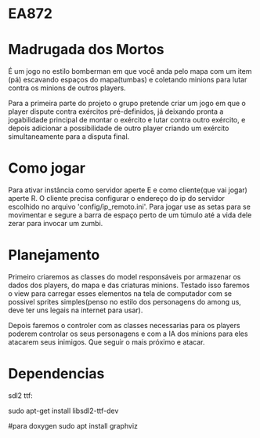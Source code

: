 # EA872

# Madrugada dos Mortos

É um jogo no estilo bomberman em que você anda pelo mapa com um item (pá) escavando espaços do mapa(tumbas) e coletando minions para lutar contra os minions de outros players.

Para a primeira parte do projeto o grupo pretende criar um jogo em que o player dispute contra exércitos pré-definidos, já deixando pronta a jogabilidade principal de montar o exército e lutar contra outro exército, e depois adicionar a possibilidade de outro player criando um exército simultaneamente para a disputa final.

# Como jogar

Para ativar instância como servidor aperte E e como cliente(que vai jogar) aperte R. O cliente precisa configurar o endereço do ip do servidor escolhido no arquivo 'config/ip_remoto.ini'. Para jogar use as setas para se movimentar e segure a barra de espaço perto de um túmulo até a vida dele zerar para invocar um zumbi.

# Planejamento

Primeiro criaremos as classes do model responsáveis por armazenar os dados dos players, do mapa e das criaturas minions.
Testado isso faremos o view para carregar esses elementos na tela de computador com se possivel sprites simples(penso no estilo dos personagens do among us, deve ter uns legais na internet para usar).

Depois faremos o controler com as classes necessarias para os players poderem controlar os seus personagens e com a IA dos minions para eles atacarem seus inimigos. Que  seguir o mais próximo e atacar.

# Dependencias
sdl2 ttf:

sudo apt-get install libsdl2-ttf-dev

#para doxygen
sudo apt install graphviz
